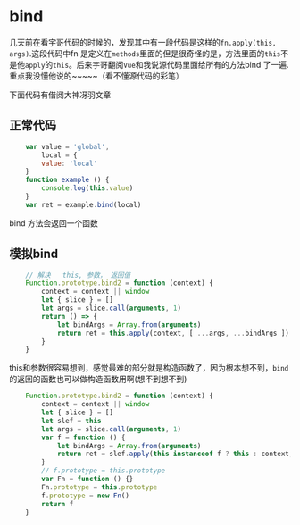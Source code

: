 
# bind

几天前在看宇哥代码的时候的，发现其中有一段代码是这样的`fn.apply(this, args)`.这段代码中fn 是定义在`methods`里面的但是很奇怪的是，方法里面的`this`不是他`apply`的`this`。后来宇哥翻阅`Vue`和我说源代码里面给所有的方法bind 了一遍.重点我没懂他说的~~~~~（看不懂源代码的彩笔）

下面代码有借阅大神冴羽文章

## 正常代码

```js
    var value = 'global',
        local = {
        value: 'local'
    }
    function example () {
        console.log(this.value)
    }
    var ret = example.bind(local)
```

bind 方法会返回一个函数

## 模拟bind

```js
    // 解决   this, 参数， 返回值
    Function.prototype.bind2 = function (context) {
        context = context || window
        let { slice } = []
        let args = slice.call(arguments, 1)
        return () => {
            let bindArgs = Array.from(arguments)
            return ret = this.apply(context, [ ...args, ...bindArgs ])
        }
    }
```

this和参数很容易想到，感觉最难的部分就是构造函数了，因为根本想不到，`bind`的返回的函数也可以做构造函数用啊(想不到想不到)

```js
    Function.prototype.bind2 = function (context) {
        context = context || window
        let { slice } = []
        let slef = this
        let args = slice.call(arguments, 1)
        var f = function () {
            let bindArgs = Array.from(arguments)
            return ret = slef.apply(this instanceof f ? this : context, [ ...args, ...bindArgs ])
        }
        // f.prototype = this.prototype
        var Fn = function () {}
        Fn.prototype = this.prototype
        f.prototype = new Fn()
        return f
    }
```